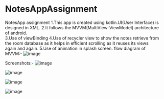 # NotesAppAssignment
NotesApp assignment
1.This app is created using kotlin.UI(User Interface) is designed in XML.
2.It follows the MVVM(MultiView-ViewModel) architecture of android.  
3.Use of viewBinding
4.Use of recycler view to show the notes retrieve from the room database as it helps in efficient scrolling as it reuses its views again and again.
5.Use of animation in splash screen.
flow diagram of MVVM:-
![image](https://github.com/CodeLover2022/NotesAppAssignment/assets/103954318/d6c43009-3335-480d-b493-496fc8c05f69) 

Screenshots:-
![image](https://github.com/CodeLover2022/NotesAppAssignment/assets/103954318/e4f32e9f-15a9-4a27-bdd2-e9eb1d8a3937)

![image](https://github.com/CodeLover2022/NotesAppAssignment/assets/103954318/c5c003e4-4288-4883-9380-568b894f2c82)

![image](https://github.com/CodeLover2022/NotesAppAssignment/assets/103954318/7c2121f1-80ce-4608-a786-a58cdb82528d)

![image](https://github.com/CodeLover2022/NotesAppAssignment/assets/103954318/d2aefb50-a9de-4a27-8c6f-72f84b7764df)






